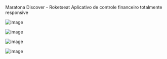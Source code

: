 
Maratona Discover - Roketseat
Aplicativo de controle financeiro totalmente responsive



![image](https://github.com/user-attachments/assets/bb5b6cc9-6033-4ab0-8d85-116449a931d4)


![image](https://github.com/user-attachments/assets/b0dc6593-81ed-4fc2-847a-6970c802b4c7)


![image](https://github.com/user-attachments/assets/46fe1a87-0c1c-4f6a-95fc-77d407b8638a)


![image](https://github.com/user-attachments/assets/f3428d80-0a0e-4fa9-a2f5-5434668a0e23)
